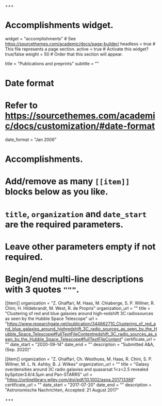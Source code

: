 +++
# Accomplishments widget.
widget = "accomplishments"  # See https://sourcethemes.com/academic/docs/page-builder/
headless = true  # This file represents a page section.
active = true  # Activate this widget? true/false
weight = 50  # Order that this section will appear.

title = "Publications and preprints"
subtitle = ""

# Date format
#   Refer to https://sourcethemes.com/academic/docs/customization/#date-format
date_format = "Jan 2006"

# Accomplishments.
#   Add/remove as many `[[item]]` blocks below as you like.
#   `title`, `organization` and `date_start` are the required parameters.
#   Leave other parameters empty if not required.
#   Begin/end multi-line descriptions with 3 quotes `"""`.

 
  [[item]]
   organization = "Z. Ghaffari, M. Haas, M. Chiaberge, S. P. Willner, R. Chini, H. Hildebrandt, M. West, R. de Propris"
   organization_url = ""
   title = "Clustering of red and blue galaxies around high-redshift 3C radiosources as seen by the Hubble Space Telescope"
   url = "https://www.researchgate.net/publication/344662710_Clustering_of_red_and_blue_galaxies_around_highredshift_3C_radio_sources_as_seen_by_the_Hubble_Space_Telescope#fullTextFileContentredshift_3C_radio_sources_as_seen_by_the_Hubble_Space_Telescope#fullTextFileContent"
   certificate_url = ""
   date_start = "2020-09-14"
   date_end = ""
   description = "Submitted A&A, (Sep. 2020)"
   
  [[item]]
   organization = "Z. Ghaffari, Ch. Westhues, M. Haas, R. Chini, S. P. Willner, M. L. N. Ashby, B. J. Wilkes"
   organization_url = ""
   title = "Galaxy overdensities around 3C radio galaxies and quasarsat 1<z<2.5 revealed bySpitzer3.6/4.5μm and Pan-STARRS"
   url = "https://onlinelibrary.wiley.com/doi/pdf/10.1002/asna.201713389"
   certificate_url = ""
   date_start = "2017-07-20"
   date_end = ""
   description = "Astronomische Nachrichten, Accepted: 21 August 2017"
   
   
 

+++
